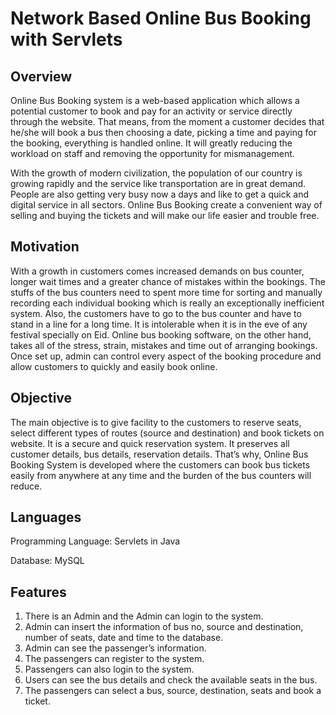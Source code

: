 # Network Based Online Bus Booking with Servlets

## Overview

Online Bus Booking system is a web-based application which allows a potential customer to book and pay for an activity or service directly through the website. That means, from the moment a customer decides that he/she will book a bus then choosing a date, picking a time and paying for the booking, everything is handled online. It will greatly reducing the workload on staff and removing the opportunity for mismanagement.

With the growth of modern civilization, the population of our country is growing rapidly and the service like transportation are in great demand. People are also getting very busy now a days and like to get a quick and digital service in all sectors. Online Bus Booking create a convenient way of selling and buying the tickets and will make our life easier and trouble free.

## Motivation

With a growth in customers comes increased demands on bus counter, longer wait times and a greater chance of mistakes within the bookings. The stuffs of the bus counters need to spent more time for sorting and manually recording each individual booking which is really an exceptionally inefficient system. Also, the customers have to go to the bus counter and have to stand in a line for a long time. It is intolerable when it is in the eve of any festival specially on Eid. Online bus booking software, on the other hand, takes all of the stress, strain, mistakes and time out of arranging bookings. Once set up, admin can control every aspect of the booking procedure and allow customers to quickly and easily book online. 

## Objective  

The main objective is to give facility to the customers to reserve seats, select different types of routes (source and destination) and book tickets on website. It is a secure and quick reservation system. It preserves all customer details, bus details, reservation details. That’s why, Online Bus Booking System is developed where the customers can book bus tickets easily from anywhere at any time and the burden of the bus counters will reduce. 

## Languages

Programming Language: Servlets in Java 

Database: MySQL


## Features

1. There is an Admin and the Admin can login to the system.
2. Admin can insert the information of bus no, source and destination, number of seats, date and time to the database.
3. Admin can see the passenger’s information.
4. The passengers can register to the system.
5. Passengers can also login to the system.
6. Users can see the bus details and check the available seats in the bus.
7. The passengers can select a bus, source, destination, seats and book a ticket.
